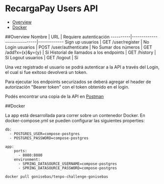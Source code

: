 # RecargaPay Users API


* [Overview](#overview)
* [Docker](#docker)

##Overview
Nombre      |  URL                        | Requiere autenticación
----------|-----------------------------|-------------
Sign up usuarios   |  GET /user/register | No
Login usuarios | POST /user/authenticate | No
Sumar dos números | GET /add?x={x}&y={y} | Sí
Historial de llamados a los endpoints | GET /history | Sí
Logout usuarios | GET /logout | Sí

Una vez registrado el usuario se podrá autenticar a la API a través del Login, el cual si fue exitoso devolverá un token.

Para ejecutar los endpoints securizados se deberá agregar el header de autorización "Bearer token" con el token obtenido en el login.

Podés encontrar una copia de la API en [Postman](src/main/resources/challenge.postman_collection.json)


##Docker

La app está desarrollada para correr sobre un contenedor Docker. 
En docker-compose.yml se pueden configurar las siguientes properties:

```
db:
  - POSTGRES_USER=compose-postgres
  - POSTGRES_PASSWORD=compose-postgres
```
```
app:
    ports:
      - 8080:8080
    environment:
      - SPRING_DATASOURCE_USERNAME=compose-postgres
      - SPRING_DATASOURCE_PASSWORD=compose-postgres
```

```
docker pull gonisebas/tenpo-challenge-gonisebas
```